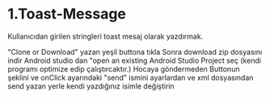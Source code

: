 # 1.Toast-Message
Kullanıcıdan girilen stringleri toast mesaj olarak yazdırmak.

"Clone or Download" yazan yeşil buttona tıkla
Sonra download  zip dosyasını indir
Android studio dan "open an existing Android Studio Project seç (kendi programı optimize edip çalıştırcaktır.)
Hocaya göndermeden Buttonun şeklini ve onClick ayarındaki "send" ismini ayarlardan ve xml dosyasından send yazan yerle kendi yazdığınız isimle değiştirin 
